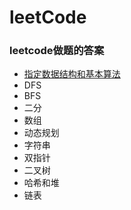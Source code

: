 # leetCode

### leetcode做题的答案
- [指定数据结构和基本算法](https://github.com/lhz1165/leetCode/tree/master/org/example/leetcode300/specified)
- DFS
- BFS
- 二分
- 数组
- 动态规划
- 字符串
- 双指针
- 二叉树
- 哈希和堆
- 链表

